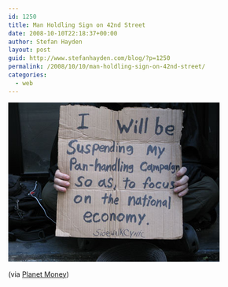 ```yaml
---
id: 1250
title: Man Holdling Sign on 42nd Street
date: 2008-10-10T22:18:37+00:00
author: Stefan Hayden
layout: post
guid: http://www.stefanhayden.com/blog/?p=1250
permalink: /2008/10/10/man-holdling-sign-on-42nd-street/
categories:
  - web
---
```

<a href="/wp-content/uploads/2008/10/panhandler.jpg"><img class="size-full wp-image-1251" title="panhandler" src="/wp-content/uploads/2008/10/panhandler.jpg" alt="i will be suspending my pan-handling campaign so as, to focus on thenation economy" width="430" height="323" /></a>

(via <a href="http://www.npr.org/blogs/money/2008/10/hear_globe_dow_spin_fast.html">Planet Money</a>)

